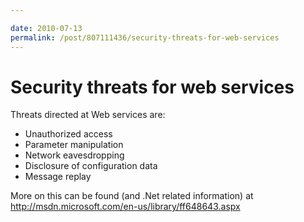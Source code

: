 ```yaml
---

date: 2010-07-13
permalink: /post/807111436/security-threats-for-web-services
---
```


# Security threats for web services

Threats directed at Web services are:

- Unauthorized access
- Parameter manipulation
- Network eavesdropping
- Disclosure of configuration data
- Message replay

More on this can be found (and .Net related information) at  <http://msdn.microsoft.com/en-us/library/ff648643.aspx>